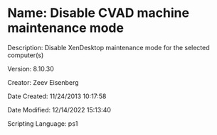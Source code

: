 ﻿# Name: Disable CVAD machine maintenance mode

Description: Disable XenDesktop maintenance mode for the selected computer(s)

Version: 8.10.30

Creator: Zeev Eisenberg

Date Created: 11/24/2013 10:17:58

Date Modified: 12/14/2022 15:13:40

Scripting Language: ps1

